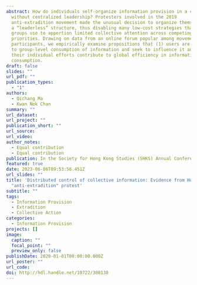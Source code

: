 ```yaml
---
abstract: How do individuals self-organize information provision in a community
  without centralized leadership? Protesters involved in the 2019
  anti-extradition movement made the unusual decision to organize themselves in
  a “leaderless” structure, thus disabling many low-cost strategies that large
  groups use to apportion limited collective attention across competing
  priorities. Drawing on data from an online forum popular among movement
  participants, we empirically examine propositions that (1) users are sensitive
  to group-level consumption of information and seek to influence it and (2)
  their individual efforts contribute to global efficiency in information
  consumption.
draft: false
slides: ""
url_pdf: ""
publication_types:
  - "1"
authors:
  - Qichang Ma
  - Kwan Nok Chan
summary: ""
url_dataset: 
url_project: ""
publication_short: ""
url_source: 
url_video: 
author_notes:
  - Equal contribution
  - Equal contribution
publication: In the Society for Hong Kong Studies (SHKS) Annual Conference 2021
featured: true
date: 2023-06-06T09:53:56.451Z
url_slides: ""
title: 'Distributed control of collective information: Evidence from Hong Kong’s
  "anti-extradition" protest'
subtitle: ""
tags:
  - Information Provision
  - Extradition
  - Collective Action
categories:
  - Information Provision
projects: []
image:
  caption: ""
  focal_point: ""
  preview_only: false
publishDate: 2020-01-01T00:00:00.000Z
url_poster: ""
url_code: 
doi: http://hdl.handle.net/10722/308138
---
```

